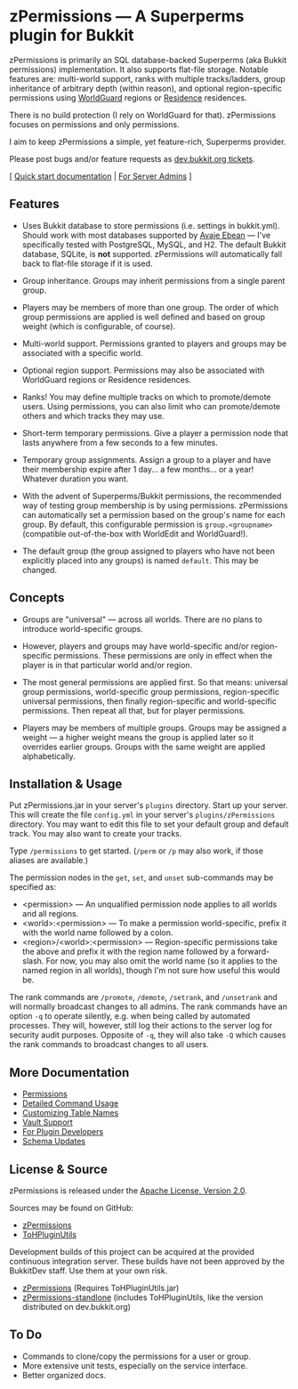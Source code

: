 # zPermissions &mdash; A Superperms plugin for Bukkit #

zPermissions is primarily an SQL database-backed Superperms (aka Bukkit permissions) implementation. It also supports flat-file storage. Notable features are: multi-world support, ranks with multiple tracks/ladders, group inheritance of arbitrary depth (within reason), and optional region-specific permissions using [WorldGuard](http://dev.bukkit.org/server-mods/worldguard/) regions or [Residence](http://dev.bukkit.org/server-mods/residence/) residences.

There is no build protection (I rely on WorldGuard for that). zPermissions focuses on permissions and only permissions.

I aim to keep zPermissions a simple, yet feature-rich, Superperms provider.

Please post bugs and/or feature requests as [dev.bukkit.org tickets](http://dev.bukkit.org/server-mods/zpermissions/tickets/).

[ [Quick start documentation](http://dev.bukkit.org/server-mods/zpermissions/pages/quick-start/) | [For Server Admins](http://dev.bukkit.org/server-mods/zpermissions/pages/for-server-admins/) ]

## Features ##

*   Uses Bukkit database to store permissions (i.e. settings in bukkit.yml). Should work with most databases supported by [Avaje Ebean](http://www.avaje.org) &mdash; I've specifically tested with PostgreSQL, MySQL, and H2. The default Bukkit database, SQLite, is **not** supported. zPermissions will automatically fall back to flat-file storage if it is used.

*   Group inheritance. Groups may inherit permissions from a single parent group.

*   Players may be members of more than one group. The order of which group permissions are applied is well defined and based on group weight (which is configurable, of course).

*   Multi-world support. Permissions granted to players and groups may be associated with a specific world.

*   Optional region support. Permissions may also be associated with WorldGuard regions or Residence residences.

*   Ranks! You may define multiple tracks on which to promote/demote users. Using permissions, you can also limit who can promote/demote others and which tracks they may use.

*   Short-term temporary permissions. Give a player a permission node that lasts anywhere from a few seconds to a few minutes.

*   Temporary group assignments. Assign a group to a player and have their membership expire after 1 day... a few months... or a year! Whatever duration you want.

*   With the advent of Superperms/Bukkit permissions, the recommended way of testing group membership is by using permissions. zPermissions can automatically set a permission based on the group's name for each group. By default, this configurable permission is `group.<groupname>` (compatible out-of-the-box with WorldEdit and WorldGuard!).

*   The default group (the group assigned to players who have not been explicitly placed into any groups) is named `default`. This may be changed.

## Concepts ##

*   Groups are "universal" &mdash; across all worlds. There are no plans to introduce world-specific groups.

*   However, players and groups may have world-specific and/or region-specific permissions. These permissions are only in effect when the player is in that particular world and/or region.

*   The most general permissions are applied first. So that means: universal group permissions, world-specific group permissions, region-specific universal permissions, then finally region-specific and world-specific permissions. Then repeat all that, but for player permissions.

*   Players may be members of multiple groups. Groups may be assigned a weight &mdash; a higher weight means the group is applied later so it overrides earlier groups. Groups with the same weight are applied alphabetically.

## Installation & Usage ##

Put zPermissions.jar in your server's `plugins` directory. Start up your server. This will create the file `config.yml` in your server's `plugins/zPermissions` directory. You may want to edit this file to set your default group and default track. You may also want to create your tracks.

Type `/permissions` to get started. (`/perm` or `/p` may also work, if those aliases are available.)

The permission nodes in the `get`, `set`, and `unset` sub-commands may be specified as:

*   &lt;permission> &mdash; An unqualified permission node applies to all worlds and all regions.
*   &lt;world>:&lt;permission> &mdash; To make a permission world-specific, prefix it with the world name followed by a colon.
*   &lt;region>/&lt;world>:&lt;permission> &mdash; Region-specific permissions take the above and prefix it with the region name followed by a forward-slash. For now, you may also omit the world name (so it applies to the named region in all worlds), though I'm not sure how useful this would be.

The rank commands are `/promote`, `/demote`, `/setrank`, and `/unsetrank` and will normally broadcast changes to all admins. The rank commands have an option `-q` to operate silently, e.g. when being called by automated processes. They will, however, still log their actions to the server log for security audit purposes. Opposite of `-q`, they will also take `-Q` which causes the rank commands to broadcast changes to all users.

## More Documentation ##

*   [Permissions](http://dev.bukkit.org/server-mods/zpermissions/pages/permissions)
*   [Detailed Command Usage](http://dev.bukkit.org/server-mods/zpermissions/pages/commands)
*   [Customizing Table Names](http://dev.bukkit.org/server-mods/zpermissions/pages/customizing-table-names/)
*   [Vault Support](http://dev.bukkit.org/server-mods/zpermissions/pages/vault-support)
*   [For Plugin Developers](http://dev.bukkit.org/server-mods/zpermissions/pages/for-plugin-developers/)
*   [Schema Updates](http://dev.bukkit.org/server-mods/zpermissions/pages/schema-updates/)

## License & Source ##

zPermissions is released under the [Apache License, Version 2.0](http://www.apache.org/licenses/LICENSE-2.0).

Sources may be found on GitHub:

*   [zPermissions](https://github.com/ZerothAngel/zPermissions)
*   [ToHPluginUtils](https://github.com/ZerothAngel/ToHPluginUtils)

Development builds of this project can be acquired at the provided continuous integration server. 
These builds have not been approved by the BukkitDev staff. Use them at your own risk.

*   [zPermissions](http://ci.tyrannyofheaven.org/job/zPermissions/) (Requires ToHPluginUtils.jar)
*   [zPermissions-standlone](http://ci.tyrannyofheaven.org/job/zPermissions-standalone/) (includes ToHPluginUtils, like the version distributed on dev.bukkit.org)

## To Do ##

*   Commands to clone/copy the permissions for a user or group.
*   More extensive unit tests, especially on the service interface.
*   Better organized docs.
